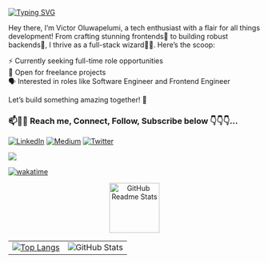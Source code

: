 [![Typing SVG](https://readme-typing-svg.herokuapp.com?font=Fira+Code&pause=1000&width=435&lines=Hi+there!+Welcome+%F0%9F%91%8B%F0%9F%8F%BB)](https://git.io/typing-svg)

Hey there, I’m Victor Oluwapelumi, a tech enthusiast with a flair for all things development! From crafting stunning frontends🎨 to building robust backends🔧, I thrive as a full-stack wizard🧙‍♂️. Here’s the scoop:  

⚡️ Currently seeking full-time role opportunities  
💼 Open for freelance projects  
🗣️ Interested in roles like Software Engineer and Frontend Engineer  

Let’s build something amazing together! 🚀

 ### 📫🤝🏻 Reach me, Connect, Follow, Subscribe below 👇👇👇...
 
[![LinkedIn](https://img.shields.io/badge/LinkedIn-0077B5?style=for-the-badge&logo=linkedin&logoColor=white)](https://www.linkedin.com/in/victor-oluwadarasimi/)
[![Medium](https://img.shields.io/badge/Medium-333333?style=for-the-badge&logo=medium&logoColor=white)](https://medium.com/@victoroluwadarasimi16)
[![Twitter](https://img.shields.io/badge/Twitter-1DA1F2?style=for-the-badge&logo=twitter&logoColor=white)](https://x.com/Dev_OluwaPelumi)

![](https://komarev.com/ghpvc/?username=DevOluwapelumi) 

[![wakatime](https://wakatime.com/badge/user/018df54b-f0d9-48e7-a126-63c5cc6147de.svg?style=for-the-badge)](https://wakatime.com/@018df54b-f0d9-48e7-a126-63c5cc6147de)

<p align="center">
 <img width="100px" src="https://res.cloudinary.com/anuraghazra/image/upload/v1594908242/logo_ccswme.svg" align="center" alt="GitHub Readme Stats" />
</p>

<table align="center">
  <tr>
    <td>
      <a href="https://github.com/anuraghazra/github-readme-stats">
        <img src="https://github-readme-stats.vercel.app/api/top-langs/?username=DevOluwapelumi&layout=compact&langs_count=10&theme=moltack" alt="Top Langs" />
      </a>
    </td>
    <td>
      <img src="https://github-readme-stats.vercel.app/api?username=DevOluwapelumi&show_icons=true&theme=transparent" alt="GitHub Stats" />
    </td>
  </tr>
</table>


 
<!---

  <h3 align="center">Languages and Tools:</h3>
   
### 💻 Languages, Frameworks, Tools

<p align="left" float="left">
<a href="https://getbootstrap.com" target="_blank"> <img src="https://raw.githubusercontent.com/devicons/devicon/master/icons/bootstrap/bootstrap-plain-wordmark.svg" alt="bootstrap" width="40" height="40"/> </a> 
<a href="https://www.w3schools.com/css/" target="_blank"> <img src="https://raw.githubusercontent.com/devicons/devicon/master/icons/css3/css3-original-wordmark.svg" alt="css3" width="40" height="40"/> </a> 
<a href="https://expressjs.com" target="_blank"> <img src="https://raw.githubusercontent.com/devicons/devicon/master/icons/express/express-original-wordmark.svg" alt="express" width="40" height="40"/> </a> 
<a href="https://www.figma.com/" target="_blank"> <img src="https://www.vectorlogo.zone/logos/figma/figma-icon.svg" alt="figma" width="40" height="40"/> </a> 
<a href="https://firebase.google.com/" target="_blank"> <img src="https://www.vectorlogo.zone/logos/firebase/firebase-icon.svg" alt="firebase" width="40" height="40"/> </a> </a> 
<a href="https://www.w3.org/html/" target="_blank"> <img src="https://raw.githubusercontent.com/devicons/devicon/master/icons/html5/html5-original-wordmark.svg" alt="html5" width="40" height="40"/> </a> <a href="https://developer.mozilla.org/en-US/docs/Web/JavaScript" target="_blank"> <img src="https://raw.githubusercontent.com/devicons/devicon/master/icons/javascript/javascript-original.svg" alt="javascript" width="40" height="40"/> </a>  
<a href="https://www.mongodb.com/" target="_blank"> <img src="https://raw.githubusercontent.com/devicons/devicon/master/icons/mongodb/mongodb-original-wordmark.svg" alt="mongodb" width="40" height="40"/> </a> 
<a href="https://www.mysql.com/" target="_blank"> <img src="https://raw.githubusercontent.com/devicons/devicon/master/icons/mysql/mysql-original-wordmark.svg" alt="mysql" width="40" height="40"/> </a> 
<a href="https://nextjs.org/" target="_blank"> <img src="https://cdn.worldvectorlogo.com/logos/nextjs-3.svg" alt="nextjs" width="40" height="40"/> </a> 
<a href="https://nodejs.org" target="_blank"> <img src="https://raw.githubusercontent.com/devicons/devicon/master/icons/nodejs/nodejs-original-wordmark.svg" alt="nodejs" width="40" height="40"/> </a> 
<a href="https://www.postgresql.org" target="_blank"> <img src="https://raw.githubusercontent.com/devicons/devicon/master/icons/postgresql/postgresql-original-wordmark.svg" alt="postgresql" width="40" height="40"/> </a> 
<a href="https://postman.com" target="_blank"> <img src="https://www.vectorlogo.zone/logos/getpostman/getpostman-icon.svg" alt="postman" width="40" height="40"/> </a> 
<a href="https://reactjs.org/" target="_blank"> <img src="https://raw.githubusercontent.com/devicons/devicon/master/icons/react/react-original-wordmark.svg" alt="react" width="40" height="40"/> </a> 
<a href="https://reactnative.dev/" target="_blank"> <img src="https://cdn.worldvectorlogo.com/logos/react-native-1.svg" alt="reactnative" width="40" height="40"/> </a> 
<a href="https://redux.js.org" target="_blank"> <img src="https://raw.githubusercontent.com/devicons/devicon/master/icons/redux/redux-original.svg" alt="redux" width="40" height="40"/> </a> 
<a href="https://sass-lang.com" target="_blank"> <img src="https://raw.githubusercontent.com/devicons/devicon/master/icons/sass/sass-original.svg" alt="sass" width="40" height="40"/> </a> 
<a href="https://tailwindcss.com/" target="_blank"> <img src="https://www.vectorlogo.zone/logos/tailwindcss/tailwindcss-icon.svg" alt="tailwind" width="40" height="40"/> </a> 
<a href="https://www.typescriptlang.org/" target="_blank"> <img src="https://raw.githubusercontent.com/devicons/devicon/master/icons/typescript/typescript-original.svg" alt="typescript" width="40" height="40"/> </a> 
<a href="https://vuejs.org/" target="_blank"> <img src="https://raw.githubusercontent.com/devicons/devicon/master/icons/vuejs/vuejs-original-wordmark.svg" alt="vuejs" width="40" height="40"/> </a> 
<a href="https://flutter.dev/" target="_blank"> <img src="https://cdn.worldvectorlogo.com/logos/flutter-logo.svg" alt="flutter" width="40" height="40"/> </a></p>

 <h2 align="center"> @Multi~Tech Media</h2>

DevOluwapelumi/DevOluwapelumi is a ✨ unique ✨ repository because its `README.md` (this file) appears on your GitHub profile.
You can click the Preview link to take a look at your changes.
You can view the `README.md` on your GitHub profile by clicking the Preview link.
--->
